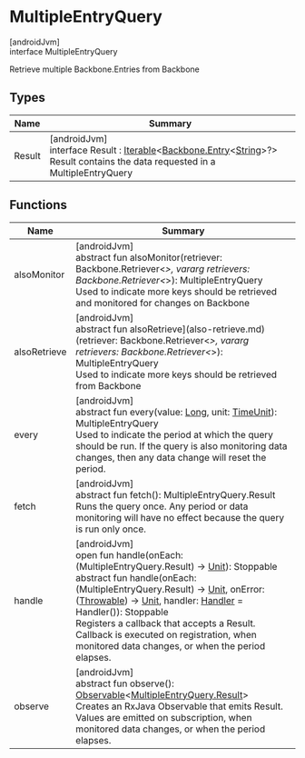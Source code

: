 # MultipleEntryQuery

[androidJvm]\
interface MultipleEntryQuery

Retrieve multiple Backbone.Entries from Backbone

## Types

| Name | Summary |
|---|---|
| Result | [androidJvm]<br>interface Result : [Iterable](https://kotlinlang.org/api/latest/jvm/stdlib/kotlin.collections/-iterable/index.html)&lt;[Backbone.Entry](../-backbone/-entry/index.md)&lt;[String](https://kotlinlang.org/api/latest/jvm/stdlib/kotlin/-string/index.html)&gt;?&gt; <br>Result contains the data requested in a MultipleEntryQuery |

## Functions

| Name | Summary |
|---|---|
| alsoMonitor | [androidJvm]<br>abstract fun alsoMonitor(retriever: Backbone.Retriever&lt;*&gt;, vararg retrievers: Backbone.Retriever&lt;*&gt;): MultipleEntryQuery<br>Used to indicate more keys should be retrieved and monitored for changes on Backbone |
| alsoRetrieve | [androidJvm]<br>abstract fun alsoRetrieve](also-retrieve.md)(retriever: Backbone.Retriever&lt;*&gt;, vararg retrievers: Backbone.Retriever&lt;*&gt;): MultipleEntryQuery<br>Used to indicate more keys should be retrieved from Backbone |
| every | [androidJvm]<br>abstract fun every(value: [Long](https://kotlinlang.org/api/latest/jvm/stdlib/kotlin/-long/index.html), unit: [TimeUnit](https://developer.android.com/reference/kotlin/java/util/concurrent/TimeUnit.html)): MultipleEntryQuery<br>Used to indicate the period at which the query should be run. If the query is also monitoring data changes, then any data change will reset the period. |
| fetch | [androidJvm]<br>abstract fun fetch(): MultipleEntryQuery.Result<br>Runs the query once. Any period or data monitoring will have no effect because the query is run only once. |
| handle | [androidJvm]<br>open fun handle(onEach: (MultipleEntryQuery.Result) -&gt; [Unit](https://kotlinlang.org/api/latest/jvm/stdlib/kotlin/-unit/index.html)): Stoppable<br>abstract fun handle(onEach: (MultipleEntryQuery.Result) -&gt; [Unit](https://kotlinlang.org/api/latest/jvm/stdlib/kotlin/-unit/index.html), onError: ([Throwable](https://kotlinlang.org/api/latest/jvm/stdlib/kotlin/-throwable/index.html)) -&gt; [Unit](https://kotlinlang.org/api/latest/jvm/stdlib/kotlin/-unit/index.html), handler: [Handler](https://developer.android.com/reference/kotlin/android/os/Handler.html) = Handler()): Stoppable<br>Registers a callback that accepts a Result. Callback is executed on registration, when monitored data changes, or when the period elapses. |
| observe | [androidJvm]<br>abstract fun observe(): [Observable](http://reactivex.io/RxJava/javadoc/io/reactivex/Observable.html)&lt;[MultipleEntryQuery.Result](-result/index.md)&gt;<br>Creates an RxJava Observable that emits Result. Values are emitted on subscription, when monitored data changes, or when the period elapses. |